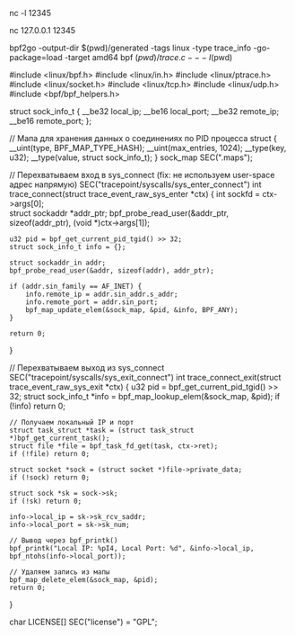 nc -l 12345

nc 127.0.0.1 12345



bpf2go -output-dir $(pwd)/generated -tags linux -type trace_info -go-package=load -target amd64 bpf $(pwd)/trace.c -- -I$(pwd)

#include <linux/bpf.h>
#include <linux/in.h>
#include <linux/ptrace.h>
#include <linux/socket.h>
#include <linux/tcp.h>
#include <linux/udp.h>
#include <bpf/bpf_helpers.h>

struct sock_info_t {
    __be32 local_ip;
    __be16 local_port;
    __be32 remote_ip;
    __be16 remote_port;
};

// Мапа для хранения данных о соединениях по PID процесса
struct {
    __uint(type, BPF_MAP_TYPE_HASH);
    __uint(max_entries, 1024);
    __type(key, u32);
    __type(value, struct sock_info_t);
} sock_map SEC(".maps");

// Перехватываем вход в sys_connect (fix: не используем user-space адрес напрямую)
SEC("tracepoint/syscalls/sys_enter_connect")
int trace_connect(struct trace_event_raw_sys_enter *ctx) {
    int sockfd = ctx->args[0];  
    struct sockaddr *addr_ptr;
    bpf_probe_read_user(&addr_ptr, sizeof(addr_ptr), (void *)ctx->args[1]);
    
    u32 pid = bpf_get_current_pid_tgid() >> 32;
    struct sock_info_t info = {};

    struct sockaddr_in addr;
    bpf_probe_read_user(&addr, sizeof(addr), addr_ptr);

    if (addr.sin_family == AF_INET) {
        info.remote_ip = addr.sin_addr.s_addr;
        info.remote_port = addr.sin_port;
        bpf_map_update_elem(&sock_map, &pid, &info, BPF_ANY);
    }

    return 0;
}

// Перехватываем выход из sys_connect
SEC("tracepoint/syscalls/sys_exit_connect")
int trace_connect_exit(struct trace_event_raw_sys_exit *ctx) {
    u32 pid = bpf_get_current_pid_tgid() >> 32;
    struct sock_info_t *info = bpf_map_lookup_elem(&sock_map, &pid);
    if (!info) return 0;

    // Получаем локальный IP и порт
    struct task_struct *task = (struct task_struct *)bpf_get_current_task();
    struct file *file = bpf_task_fd_get(task, ctx->ret);  
    if (!file) return 0;

    struct socket *sock = (struct socket *)file->private_data;
    if (!sock) return 0;

    struct sock *sk = sock->sk;
    if (!sk) return 0;

    info->local_ip = sk->sk_rcv_saddr;
    info->local_port = sk->sk_num;

    // Вывод через bpf_printk()
    bpf_printk("Local IP: %pI4, Local Port: %d", &info->local_ip, bpf_ntohs(info->local_port));

    // Удаляем запись из мапы
    bpf_map_delete_elem(&sock_map, &pid);
    return 0;
}

char LICENSE[] SEC("license") = "GPL";

